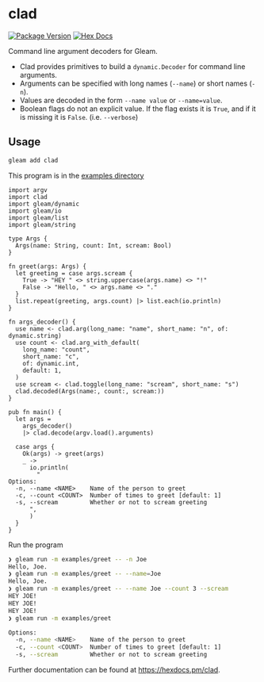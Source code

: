 # clad


[![Package Version](https://img.shields.io/hexpm/v/clad)](https://hex.pm/packages/clad)
[![Hex Docs](https://img.shields.io/badge/hex-docs-ffaff3)](https://hexdocs.pm/clad/)


Command line argument decoders for Gleam.

- Clad provides primitives to build a `dynamic.Decoder` for command line arguments.
- Arguments can be specified with long names (`--name`) or short names (`-n`).
- Values are decoded in the form `--name value` or `--name=value`.
- Boolean flags do not an explicit value. If the flag exists it is `True`, and if it is missing it is `False`. (i.e. `--verbose`)


## Usage

```sh
gleam add clad
```

This program is in the [examples directory](https://github.com/ryanmiville/clad/tree/main/test/examples)

```gleam
import argv
import clad
import gleam/dynamic
import gleam/io
import gleam/list
import gleam/string

type Args {
  Args(name: String, count: Int, scream: Bool)
}

fn greet(args: Args) {
  let greeting = case args.scream {
    True -> "HEY " <> string.uppercase(args.name) <> "!"
    False -> "Hello, " <> args.name <> "."
  }
  list.repeat(greeting, args.count) |> list.each(io.println)
}

fn args_decoder() {
  use name <- clad.arg(long_name: "name", short_name: "n", of: dynamic.string)
  use count <- clad.arg_with_default(
    long_name: "count",
    short_name: "c",
    of: dynamic.int,
    default: 1,
  )
  use scream <- clad.toggle(long_name: "scream", short_name: "s")
  clad.decoded(Args(name:, count:, scream:))
}

pub fn main() {
  let args =
    args_decoder()
    |> clad.decode(argv.load().arguments)

  case args {
    Ok(args) -> greet(args)
    _ ->
      io.println(
        "
Options:
  -n, --name <NAME>    Name of the person to greet
  -c, --count <COUNT>  Number of times to greet [default: 1]
  -s, --scream         Whether or not to scream greeting
      ",
      )
  }
}
```

Run the program

```sh
❯ gleam run -m examples/greet -- -n Joe
Hello, Joe.
❯ gleam run -m examples/greet -- --name=Joe
Hello, Joe.
❯ gleam run -m examples/greet -- --name Joe --count 3 --scream
HEY JOE!
HEY JOE!
HEY JOE!
❯ gleam run -m examples/greet

Options:
  -n, --name <NAME>    Name of the person to greet
  -c, --count <COUNT>  Number of times to greet [default: 1]
  -s, --scream         Whether or not to scream greeting
```

Further documentation can be found at <https://hexdocs.pm/clad>.
